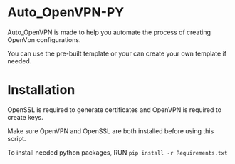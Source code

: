 # Auto_OpenVPN-PY

Auto_OpenVPN is made to help you automate the process of creating OpenVpn configurations.

You can use the pre-built template or your can create your own template if needed.

# Installation

OpenSSL is required to generate certificates and OpenVPN is required to create keys.

Make sure OpenVPN and OpenSSL are both installed before using this script.

To install needed python packages, RUN ```pip install -r Requirements.txt```

